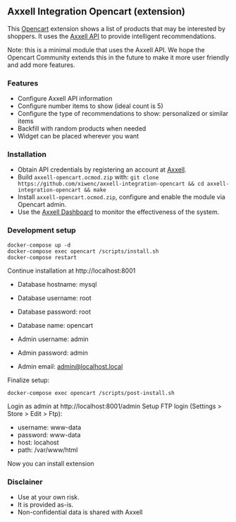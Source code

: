 ## Axxell Integration Opencart (extension)

This [Opencart](https://www.opencart.com) extension shows a list of products that may be interested by shoppers. It uses the [Axxell API](https://axxell.cinaq.com) to provide intelligent recommendations.

Note: this is a minimal module that uses the Axxell API. We hope the Opencart Community extends this in the future to make it more user friendly and add more features.

### Features

- Configure Axxell API information
- Configure number items to show (ideal count is 5)
- Configure the type of recommendations to show: personalized or similar items
- Backfill with random products when needed
- Widget can be placed wherever you want

### Installation

- Obtain API credentials by registering an account at [Axxell](https://axxell.cinaq.com).
- Build `axxell-opencart.ocmod.zip` with: `git clone https://github.com/xiwenc/axxell-integration-opencart && cd axxell-integration-opencart && make`
- Install `axxell-opencart.ocmod.zip`, configure and enable the module via Opencart admin.
- Use the [Axxell Dashboard](https://axxell.cinaq.com/dashboard) to monitor the effectiveness of the system.

### Development setup

```
docker-compose up -d
docker-compose exec opencart /scripts/install.sh
docker-compose restart
```

Continue installation at http://localhost:8001

- Database hostname: mysql
- Database username: root
- Database password: root
- Database name: opencart

- Admin username: admin
- Admin password: admin
- Admin email: admin@localhost.local

Finalize setup:
```
docker-compose exec opencart /scripts/post-install.sh
```
Login as admin at http://localhost:8001/admin
Setup FTP login (Settings > Store > Edit > Ftp):
- username: www-data
- password: www-data
- host: locahost
- path: /var/www/html

Now you can install extension


### Disclainer

- Use at your own risk.
- It is provided as-is.
- Non-confidential data is shared with Axxell
